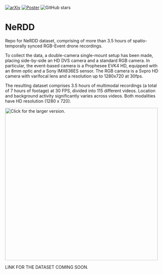 [![arXiv](https://img.shields.io/badge/arXiv-2409.16099-B31B1B.svg)](https://arxiv.org/abs/2409.16099)
[![Poster](https://img.shields.io/badge/Poster-Download-blue)](https://github.com/MagriniGabriele/NeRDD/blob/main/src/ECCV24_NeRDD.pdf)
![GitHub stars](https://img.shields.io/github/stars/MagriniGabriele/NeRDD?style=social)

# NeRDD
Repo for NeRDD dataset, comprising of more than 3.5 hours of spatio-temporally synced RGB-Event drone recordings.

To collect the data, a double-camera single-mount setup has been made, placing side-by-side an HD DVS camera and a standard RGB camera. 
In particular, the event-based camera is a Prophesee EVK4 HD, equipped with an 8mm optic and a Sony IMX636ES sensor. The RGB camera is a Svpro HD camera with varifocal lens and a resolution up to 1280x720 at 30fps.

The resulting dataset comprises 3.5 hours of multimodal recordings (a total of 7 hours of footage) at 30 FPS, divided into 115 different videos. Location and background activity significantly varies across videos. Both modalities have HD resolution (1280 x 720).

<a href="https://drive.google.com/uc?export=view&id=https://drive.google.com/drive/u/0/folders/1wYvQG6tjyaR4JbE5v_q1Mf_tCM5Hy-ci"><img src="https://drive.google.com/uc?export=view&id=https://drive.google.com/drive/u/0/folders/1wYvQG6tjyaR4JbE5v_q1Mf_tCM5Hy-ci" style="width: 500px; max-width: 100%; height: auto" title="Click for the larger version." /></a>

LINK FOR THE DATASET COMING SOON.
